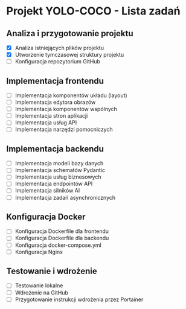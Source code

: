# Projekt YOLO-COCO - Lista zadań

## Analiza i przygotowanie projektu
- [x] Analiza istniejących plików projektu
- [x] Utworzenie tymczasowej struktury projektu
- [ ] Konfiguracja repozytorium GitHub

## Implementacja frontendu
- [ ] Implementacja komponentów układu (layout)
- [ ] Implementacja edytora obrazów
- [ ] Implementacja komponentów wspólnych
- [ ] Implementacja stron aplikacji
- [ ] Implementacja usług API
- [ ] Implementacja narzędzi pomocniczych

## Implementacja backendu
- [ ] Implementacja modeli bazy danych
- [ ] Implementacja schematów Pydantic
- [ ] Implementacja usług biznesowych
- [ ] Implementacja endpointów API
- [ ] Implementacja silników AI
- [ ] Implementacja zadań asynchronicznych

## Konfiguracja Docker
- [ ] Konfiguracja Dockerfile dla frontendu
- [ ] Konfiguracja Dockerfile dla backendu
- [ ] Konfiguracja docker-compose.yml
- [ ] Konfiguracja Nginx

## Testowanie i wdrożenie
- [ ] Testowanie lokalne
- [ ] Wdrożenie na GitHub
- [ ] Przygotowanie instrukcji wdrożenia przez Portainer
